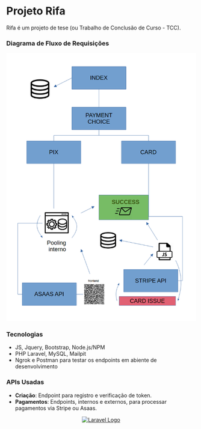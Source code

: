 
# Projeto Rifa

Rifa é um projeto de tese (ou Trabalho de Conclusão de Curso - TCC).

### Diagrama de Fluxo de Requisições

![Diagrama de Fluxo de Requisições](https://github.com/izanoth/Rifa-Project/blob/master/flowchart_rifa.webp)

### Tecnologias
- JS, Jquery, Bootstrap, Node.js/NPM
- PHP Laravel, MySQL, Mailpit
- Ngrok e Postman para testar os endpoints em abiente de desenvolvimento

### APIs Usadas
- **Criação**: Endpoint para registro e verificação de token.
- **Pagamentos**: Endpoints, internos e externos, para processar pagamentos via Stripe ou Asaas.




<p align="center"><a href="https://laravel.com" target="_blank"><img src="https://raw.githubusercontent.com/laravel/art/master/logo-lockup/5%20SVG/2%20CMYK/1%20Full%20Color/laravel-logolockup-cmyk-red.svg" width="200" alt="Laravel Logo"></a></p>